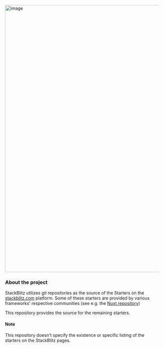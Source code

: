 <img width="872" alt="image" src="https://user-images.githubusercontent.com/1511906/223094313-879ff9ca-9825-4335-87f6-b32d94939945.png">

### About the project

StackBlitz utilizes git repositories as the source of the Starters on the [stackblitz.com](https://stackblitz.com) platform.
Some of these starters are provided by various frameworks' respective communities (see e.g. the [Nuxt repository](https:github.com/nuxt/starter/tree/v3-stackblitz))

This repository provides the source for the remaining starters.

#### Note

This repository doesn't specify the existence or specific listing of the starters on the StackBlitz pages.
